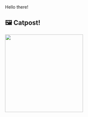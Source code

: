 Hello there!



## 🖼️ Catpost!

<sub>
    <img src="https://cdn2.thecatapi.com/images/MTkwODE5Mw.png" height="256">
</sub>

